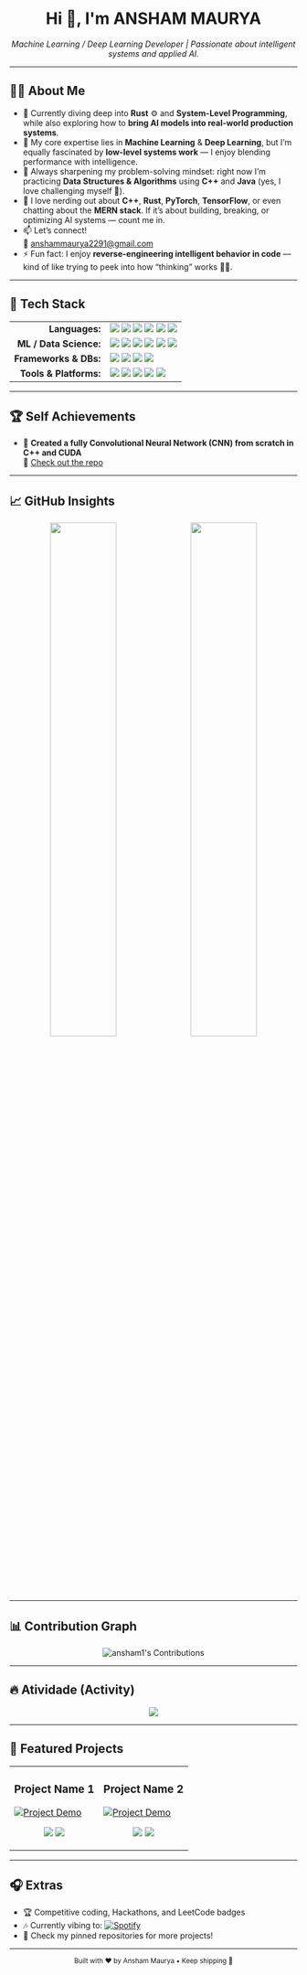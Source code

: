 <h1 align="center">Hi 👋, I'm ANSHAM MAURYA</h1>
<p align="center">
  <i>Machine Learning / Deep Learning Developer | Passionate about intelligent systems and applied AI.</i>
</p>

---

## 👨‍💻 About Me  

- 🚀 Currently diving deep into **Rust** ⚙️ and **System-Level Programming**, while also exploring how to **bring AI models into real-world production systems**.  
- 🧠 My core expertise lies in **Machine Learning** & **Deep Learning**, but I’m equally fascinated by **low-level systems work** — I enjoy blending performance with intelligence.  
- 🌱 Always sharpening my problem-solving mindset: right now I’m practicing **Data Structures & Algorithms** using **C++** and **Java** (yes, I love challenging myself 💪).  
- 💬 I love nerding out about **C++**, **Rust**, **PyTorch**, **TensorFlow**, or even chatting about the **MERN stack**. If it’s about building, breaking, or optimizing AI systems — count me in.  
- 📫 Let’s connect!  
  📧 [anshammaurya2291@gmail.com](mailto:anshammaurya2291@gmail.com)  
- ⚡ Fun fact: I enjoy **reverse-engineering intelligent behavior in code** — kind of like trying to peek into how “thinking” works 🧩🤯.  

---

## 🧠 Tech Stack

<table>
  <tr>
    <td align="right" valign="top"><strong>Languages:</strong></td>
    <td>
      <a href="https://isocpp.org/" target="_blank"><img src="https://img.shields.io/badge/C++-00599C?style=for-the-badge&logo=c%2B%2B&logoColor=white"></a>
      <a href="https://www.rust-lang.org/" target="_blank"><img src="https://img.shields.io/badge/Rust-DEA584?style=for-the-badge&logo=rust&logoColor=black"></a>
      <a href="https://www.python.org/" target="_blank"><img src="https://img.shields.io/badge/Python-3776AB?style=for-the-badge&logo=python&logoColor=white"></a>
      <a href="https://developer.mozilla.org/en-US/docs/Web/JavaScript" target="_blank"><img src="https://img.shields.io/badge/JavaScript-F7DF1E?style=for-the-badge&logo=javascript&logoColor=black"></a>
      <a href="https://www.java.com/" target="_blank"><img src="https://img.shields.io/badge/Java-007396?style=for-the-badge&logo=openjdk&logoColor=white"></a>
      <a href="https://docs.microsoft.com/en-us/dotnet/csharp/" target="_blank"><img src="https://img.shields.io/badge/C%23-239120?style=for-the-badge&logo=c-sharp&logoColor=white"></a>
    </td>
  </tr>
  <tr>
    <td align="right" valign="top"><strong>ML / Data Science:</strong></td>
    <td>
      <a href="https://pytorch.org/" target="_blank"><img src="https://img.shields.io/badge/PyTorch-EE4C2C?style=for-the-badge&logo=pytorch&logoColor=white"></a>
      <a href="https://www.tensorflow.org/" target="_blank"><img src="https://img.shields.io/badge/TensorFlow-FF6F00?style=for-the-badge&logo=tensorflow&logoColor=white"></a>
      <a href="https://pandas.pydata.org/" target="_blank"><img src="https://img.shields.io/badge/Pandas-150458?style=for-the-badge&logo=pandas&logoColor=white"></a>
      <a href="https://numpy.org/" target="_blank"><img src="https://img.shields.io/badge/NumPy-013243?style=for-the-badge&logo=numpy&logoColor=white"></a>
      <a href="https://matplotlib.org/" target="_blank"><img src="https://img.shields.io/badge/Matplotlib-11557c?style=for-the-badge&logo=matplotlib&logoColor=white"></a>
      <a href="https://seaborn.pydata.org/" target="_blank"><img src="https://img.shields.io/badge/Seaborn-3776ab?style=for-the-badge&logo=seaborn&logoColor=white"></a>
    </td>
  </tr>
  <tr>
    <td align="right" valign="top"><strong>Frameworks & DBs:</strong></td>
    <td>
      <a href="https://reactjs.org/" target="_blank"><img src="https://img.shields.io/badge/React-61DAFB?style=for-the-badge&logo=react&logoColor=black"></a>
      <a href="https://expressjs.com/" target="_blank"><img src="https://img.shields.io/badge/Express.js-000000?style=for-the-badge&logo=express&logoColor=white"></a>
      <a href="https://www.mysql.com/" target="_blank"><img src="https://img.shields.io/badge/MySQL-4479A1?style=for-the-badge&logo=mysql&logoColor=white"></a>
      <a href="https://www.mongodb.com/" target="_blank"><img src="https://img.shields.io/badge/MongoDB-47A248?style=for-the-badge&logo=mongodb&logoColor=white"></a>
    </td>
  </tr>
  <tr>
    <td align="right" valign="top"><strong>Tools & Platforms:</strong></td>
    <td>
      <a href="https://git-scm.com/" target="_blank"><img src="https://img.shields.io/badge/Git-F05032?style=for-the-badge&logo=git&logoColor=white"></a>
      <a href="https://visualstudio.microsoft.com/" target="_blank"><img src="https://img.shields.io/badge/Visual_Studio-5C2D91?style=for-the-badge&logo=visual%20studio&logoColor=white"></a>
      <a href="https://code.visualstudio.com/" target="_blank"><img src="https://img.shields.io/badge/VS_Code-007ACC?style=for-the-badge&logo=visual-studio-code&logoColor=white"></a>
      <a href="https://www.postman.com/" target="_blank"><img src="https://img.shields.io/badge/Postman-FF6C37?style=for-the-badge&logo=postman&logoColor=white"></a>
      <a href="https://www.figma.com/" target="_blank"><img src="https://img.shields.io/badge/Figma-F24E1E?style=for-the-badge&logo=figma&logoColor=white"></a>
    </td>
  </tr>
</table>

---

## 🏆 Self Achievements
- 🚀 **Created a fully Convolutional Neural Network (CNN) from scratch in C++ and CUDA**  
  🔗 [Check out the repo](https://github.com/ANSHAM1/TOrchLessCUDA)  

---

## 📈 GitHub Insights  

<div align="center">
  <img src="https://github-readme-stats.vercel.app/api?username=ansham1&show_icons=true&theme=react&hide_border=true&include_all_commits=true&count_private=true" width="48%"/>
  <img src="https://github-readme-stats.vercel.app/api/top-langs/?username=ansham1&layout=compact&hide=html,css,shell,batchfile,scss,makefile&theme=react&hide_border=true&count_private=true" width="48%"/>
</div>

---

## 📊 Contribution Graph
<p align="center">
  <img src="https://ghchart.rshah.org/ansham1" alt="ansham1's Contributions" />
</p>

---

## 🔥 Atividade (Activity)
<p align="center">
  <img src="https://github-readme-activity-graph.vercel.app/graph?username=ansham1&theme=react-dark&hide_border=true&bg_color=0D1117&line=00FF99&point=FFFFFF&area=true" />
</p>

---

## 🚀 Featured Projects
<table>
<tr>
<td width="50%">
<h3 align="center">Project Name 1</h3>
<a href="[YOUR_PROJECT_REPO_LINK]">
<img src="[LINK_TO_PROJECT_IMAGE_OR_GIF]" alt="Project Demo"/>
</a>
<p align="center">
<a href="[YOUR_PROJECT_REPO_LINK]"><img src="https://img.shields.io/badge/Code-000000?style=for-the-badge&logo=github&logoColor=white"/></a>
<a href="[YOUR_PROJECT_LIVE_DEMO_LINK]"><img src="https://img.shields.io/badge/Live--Demo-blue?style=for-the-badge&logo=vercel&logoColor=white"/></a>
</p>
</td>
<td width="50%">
<h3 align="center">Project Name 2</h3>
<a href="[YOUR_PROJECT_REPO_LINK]">
<img src="[LINK_TO_PROJECT_IMAGE_OR_GIF]" alt="Project Demo"/>
</a>
<p align="center">
<a href="[YOUR_PROJECT_REPO_LINK]"><img src="https://img.shields.io/badge/Code-000000?style=for-the-badge&logo=github&logoColor=white"/></a>
<a href="[YOUR_PROJECT_LIVE_DEMO_LINK]"><img src="https://img.shields.io/badge/Live--Demo-blue?style=for-the-badge&logo=vercel&logoColor=white"/></a>
</p>
</td>
</tr>
</table>

---

## 🎧 Extras
- 🏆 Competitive coding, Hackathons, and LeetCode badges  
- 🎶 Currently vibing to: [![Spotify](https://img.shields.io/badge/Spotify-Listening-green?style=flat&logo=spotify)](https://open.spotify.com/)  
- 📂 Check my pinned repositories for more projects!  

---

<p align="center">
  <sub>Built with ❤️ by Ansham Maurya • Keep shipping 🚀</sub>
</p>

